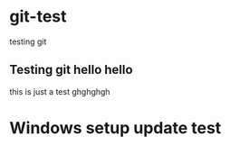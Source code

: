 # git-test
testing git 
## Testing git hello hello
this is just a test
ghghghgh

# Windows setup update test 


